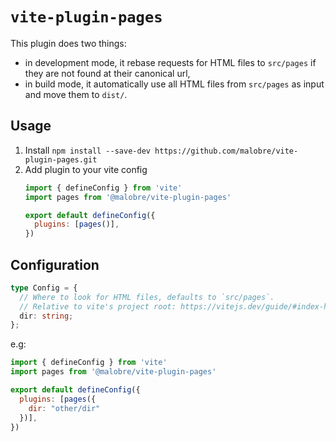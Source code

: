 # `vite-plugin-pages`

This plugin does two things:
- in development mode, it rebase requests for HTML files to `src/pages` if they are not found at their canonical url,
- in build mode, it automatically use all HTML files from `src/pages` as input and move them to `dist/`.

## Usage

1. Install `npm install --save-dev https://github.com/malobre/vite-plugin-pages.git`
1. Add plugin to your vite config
    ```js
    import { defineConfig } from 'vite'
    import pages from '@malobre/vite-plugin-pages'

    export default defineConfig({
      plugins: [pages()],
    })
    ```

## Configuration

```ts
type Config = {
  // Where to look for HTML files, defaults to `src/pages`.
  // Relative to vite's project root: https://vitejs.dev/guide/#index-html-and-project-root
  dir: string;
};
```

e.g:
```js
import { defineConfig } from 'vite'
import pages from '@malobre/vite-plugin-pages'

export default defineConfig({
  plugins: [pages({
    dir: "other/dir"
  })],
})
```
